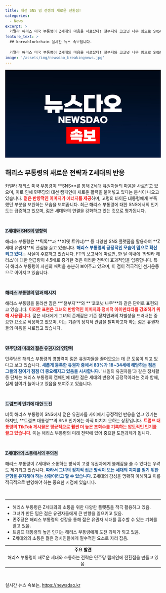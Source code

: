 ```yaml
---
title: 대선 SNS 밈 전쟁의 새로운 전환점!
categories:
  - News
excerpt: >
  카멀라 해리스 미국 부통령이 Z세대의 마음을 사로잡다! 철부지와 코코넛 나무 밈으로 SNS에서 돌풍을 일으키며, 신규 유권자의 83%가 그녀에게 주목하고 있다. 젊은 유권자를 겨냥한 신선한 캠페인이 지지율 상승으로 이어질지 주목된다.
feature_text: >
  ## koreablockchain 실시간 뉴스 속보입니다.

  카멀라 해리스 미국 부통령이 Z세대의 마음을 사로잡다! 철부지와 코코넛 나무 밈으로 SNS에서 돌풍을 일으키며, 신규 유권자의 83%가 그녀에게 주목하고 있다. 젊은 유권자를 겨냥한 신선한 캠페인이 지지율 상승으로 이어질지 주목된다.
image: '/assets/img/newsdao_breakingnews.jpg'
---
```


<p><img src="/assets/img/newsdao_breakingnews.jpg" alt="koreablockchain 속보" /></p>

<h2 data-ke-size="size26">해리스 부통령의 새로운 전략과 Z세대의 반응</h2>

<p data-ke-size="size16">카멀라 해리스 미국 부통령이 **SNS**를 통해 Z세대 유권자들의 마음을 사로잡고 있으며, 이로 인해 민주당의 대선 캠페인에 새로운 활력을 불어넣고 있다는 분석이 나오고 있습니다. <b><span style="color: #ee2323;">젊은 반항적인 이미지가 에너지를 제공</span></b>하며, 고령의 바이든 대통령에게 부족했던 부분을 보완하는 모습을 보여줍니다. 최근 해리스 부통령에 대한 SNS에서의 인기도는 급증하고 있으며, 젊은 세대와의 연결을 강화하고 있는 것으로 평가됩니다.</p>

<p data-ke-size="size16">&nbsp;</p>

<p><b><span style="background-color: #21538527;">Z세대와 SNS의 영향력</span></b></p>

<p data-ke-size="size16">해리스 부통령은 **틱톡**과 **X(옛 트위터)** 등 다양한 SNS 플랫폼을 활용하여 **Z세대 유권자**의 관심을 끌고 있습니다. <b><span style="color: #1a5490;">해리스 부통령의 긍정적인 모습이 밈으로 확산되고 있다</span></b>는 사실이 주효하고 있습니다. FT의 보고서에 따르면, 한 달 이내에 '카멀라 해리스'에 대한 언급량이 4.5배로 증가한 것은 이러한 전략이 효과적임을 입증합니다. 특히 해리스 부통령이 자신의 매력을 충분히 보여주고 있으며, 이 점이 적극적인 선거운동으로 이어지고 있습니다.</p>

<p data-ke-size="size16">&nbsp;</p>

<p><b><span style="background-color: #21538527;">해리스 부통령의 밈과 메시지</span></b></p>

<p data-ke-size="size16">해리스 부통령을 둘러싼 밈은 **'철부지'**와 **'코코넛 나무'**와 같은 단어로 표현되고 있습니다. <b><span style="color: #ee2323;">이러한 표현은 그녀의 반항적인 이미지와 정치적 아이덴티티를 강조하기 위해 사용됩니다</span></b>. 젊은 세대에게 그녀의 존재감은 기존 정치인과의 차별성을 드러내는 중요한 요소로 작용하고 있으며, 이는 기존의 정치적 관념을 탈피하고자 하는 젊은 유권자들의 마음을 사로잡고 있습니다.</p>

<p data-ke-size="size16">&nbsp;</p>

<p><b><span style="background-color: #21538527;">민주당의 미래와 젊은 유권자의 영향력</span></b></p>

<p data-ke-size="size16">민주당은 해리스 부통령의 영향력이 젊은 유권자들을 끌어모으는 데 큰 도움이 되고 있다고 보고 있습니다. <b><span style="color: #1a5490;">새롭게 등록한 유권자 중에서 83%가 18~34세에 해당하는 점은 그들의 참여가 점점 더 중요해지고 있음을 시사합니다</span></b>. '내일의 유권자들'과 같은 정치활동 단체는 해리스 부통령의 캠페인에 대한 젊은 세대의 반응이 긍정적이라는 것과 함께, 실제 참여가 늘어나고 있음을 보여주고 있습니다.</p>

<p data-ke-size="size16">&nbsp;</p>

<p><b><span style="background-color: #21538527;">트럼프의 인기에 대한 도전</span></b></p>

<p data-ke-size="size16">비록 해리스 부통령이 SNS에서 젊은 유권자들 사이에서 긍정적인 반응을 얻고 있기는 하지만, **트럼프 대통령**의 SNS 인기에는 아직 미치지 못하는 상황입니다. <b><span style="color: #ee2323;">트럼프 대통령의 TikTok 게시물은 평균적으로 훨씬 더 높은 조회수를 기록하는 압도적인 인기를 끌고 있습니다</span></b>. 이는 해리스 부통령의 미래 전략에 있어 중요한 도전과제가 됩니다.</p>

<p data-ke-size="size16">&nbsp;</p>

<p><b><span style="background-color: #21538527;">Z세대와의 소통에서의 주의점</span></b></p>

<p data-ke-size="size16">해리스 부통령이 Z세대와 소통하는 방식이 고령 유권자에게 불쾌감을 줄 수 있다는 우려도 제기되고 있습니다. <b><span style="color: #1a5490;">따라서 그녀의 정치적 접근 방식이 모든 세대의 지지를 얻기 위한 균형을 유지해야 하는 상황이라고 할 수 있습니다</span></b>. Z세대의 감성을 명확히 이해하고 이를 적극적으로 반영해야 하는 중요한 시점에 있습니다.</p>

<p data-ke-size="size16">&nbsp;</p>

<hr/>

<ul>
    <li>해리스 부통령은 Z세대와의 소통을 위한 다양한 플랫폼을 적극 활용하고 있음.</li>
    <li>그녀가 만든 밈은 젊은 유권자들에게 큰 반향을 일으키고 있음.</li>
    <li>민주당은 해리스 부통령의 성장을 통해 젊은 유권자 세대를 흡수할 수 있는 기회를 얻고 있음.</li>
    <li>트럼프 대통령의 높은 인기는 해리스 부통령에게 도전 과제가 되고 있음.</li>
    <li>Z세대와의 소통은 젊은 정치인들에게 필수적인 요소로 자리 잡음.</li>
</ul>

<table style="width:100%; border-collapse:collapse;">
    <tr>
        <td style="text-align: center; height: 17px;"><b>주요 발견</b></td>
    </tr>
    <tr>
        <td style="text-align: center; height: 17px;">해리스 부통령이 새로운 세대와 소통하는 전략은 민주당 캠페인에 전환점을 만들고 있음.</td>
    </tr>
</table>

<p data-ke-size="size16">&nbsp;</p>
실시간 뉴스 속보는, <a href="https://newsdao.kr" rel="dofollow">https://newsdao.kr</a>


